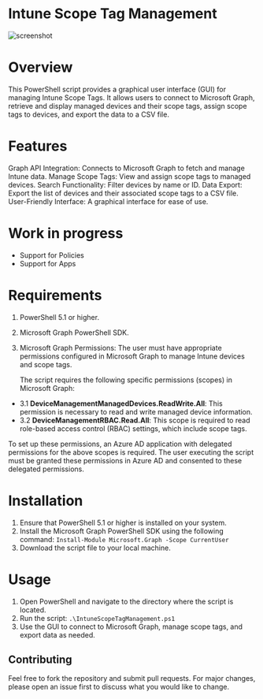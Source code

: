 # Intune Scope Tag Management

![screenshot](https://github.com/ugurkocde/IntuneScopeTagManagement/assets/43906965/fbf1cfac-2450-4af9-9414-c8fc61fa7fb2)


# Overview
This PowerShell script provides a graphical user interface (GUI) for managing Intune Scope Tags. It allows users to connect to Microsoft Graph, retrieve and display managed devices and their scope tags, assign scope tags to devices, and export the data to a CSV file.

# Features
Graph API Integration: Connects to Microsoft Graph to fetch and manage Intune data.
Manage Scope Tags: View and assign scope tags to managed devices.
Search Functionality: Filter devices by name or ID.
Data Export: Export the list of devices and their associated scope tags to a CSV file.
User-Friendly Interface: A graphical interface for ease of use.

# Work in progress
- Support for Policies
- Support for Apps

# Requirements
1. PowerShell 5.1 or higher.
2. Microsoft Graph PowerShell SDK.
3. Microsoft Graph Permissions: The user must have appropriate permissions configured in Microsoft Graph to manage Intune devices and scope tags.

   The script requires the following specific permissions (scopes) in Microsoft Graph:
- 3.1 **DeviceManagementManagedDevices.ReadWrite.All**: This permission is necessary to read and write managed device information.
- 3.2 **DeviceManagementRBAC.Read.All**: This scope is required to read role-based access control (RBAC) settings, which include scope tags.


To set up these permissions, an Azure AD application with delegated permissions for the above scopes is required. The user executing the script must be granted these permissions in Azure AD and consented to these delegated permissions.

# Installation
1. Ensure that PowerShell 5.1 or higher is installed on your system.
2. Install the Microsoft Graph PowerShell SDK using the following command:
`Install-Module Microsoft.Graph -Scope CurrentUser`
3. Download the script file to your local machine.

# Usage
1. Open PowerShell and navigate to the directory where the script is located.
2. Run the script:
`.\IntuneScopeTagManagement.ps1`
3. Use the GUI to connect to Microsoft Graph, manage scope tags, and export data as needed.

## Contributing
Feel free to fork the repository and submit pull requests. For major changes, please open an issue first to discuss what you would like to change.
